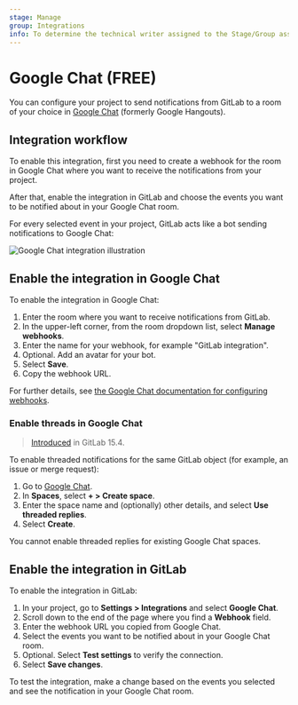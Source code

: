 ```yaml
---
stage: Manage
group: Integrations
info: To determine the technical writer assigned to the Stage/Group associated with this page, see https://about.gitlab.com/handbook/product/ux/technical-writing/#assignments
---
```


# Google Chat **(FREE)**

You can configure your project to send notifications from GitLab to a
room of your choice in [Google Chat](https://chat.google.com/) (formerly Google
Hangouts).

## Integration workflow

To enable this integration, first you need to create a webhook for the room in
Google Chat where you want to receive the notifications from your project.

After that, enable the integration in GitLab and choose the events you want to
be notified about in your Google Chat room.

For every selected event in your project, GitLab acts like a bot sending
notifications to Google Chat:

![Google Chat integration illustration](img/google_chat_integration_v13_11.png)

## Enable the integration in Google Chat

To enable the integration in Google Chat:

1. Enter the room where you want to receive notifications from GitLab.
1. In the upper-left corner, from the room dropdown list, select **Manage webhooks**.
1. Enter the name for your webhook, for example "GitLab integration".
1. Optional. Add an avatar for your bot.
1. Select **Save**.
1. Copy the webhook URL.

For further details, see [the Google Chat documentation for configuring webhooks](https://developers.google.com/chat/how-tos/webhooks).

### Enable threads in Google Chat

> [Introduced](https://gitlab.com/gitlab-org/gitlab/-/issues/27823) in GitLab 15.4.

To enable threaded notifications for the same GitLab object (for example, an issue or merge request):

1. Go to [Google Chat](https://chat.google.com/).
1. In **Spaces**, select **+ > Create space**.
1. Enter the space name and (optionally) other details, and select **Use threaded replies**.
1. Select **Create**.

You cannot enable threaded replies for existing Google Chat spaces.

## Enable the integration in GitLab

To enable the integration in GitLab:

1. In your project, go to **Settings > Integrations** and select **Google Chat**.
1. Scroll down to the end of the page where you find a **Webhook** field.
1. Enter the webhook URL you copied from Google Chat.
1. Select the events you want to be notified about in your Google Chat room.
1. Optional. Select **Test settings** to verify the connection.
1. Select **Save changes**.

To test the integration, make a change based on the events you selected and
see the notification in your Google Chat room.
